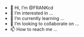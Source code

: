 - 👋 Hi, I’m @FRANKcd
- 👀 I’m interested in ...
- 🌱 I’m currently learning ...
- 💞️ I’m looking to collaborate on ...
- 📫 How to reach me ...

<!---
FRANKcd/FRANKcd is a ✨ special ✨ repository because its `README.md` (this file) appears on your GitHub profile.
You can click the Preview link to take a look at your changes.
--->

